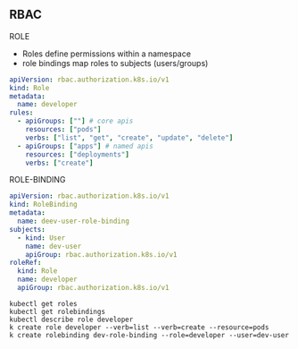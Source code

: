 ## RBAC
ROLE
* Roles define permissions within a namespace
* role bindings map roles to subjects (users/groups)

```yaml
apiVersion: rbac.authorization.k8s.io/v1
kind: Role
metadata:
  name: developer
rules:
  - apiGroups: [""] # core apis 
    resources: ["pods"]
    verbs: ["list", "get", "create", "update", "delete"]
  - apiGroups: ["apps"] # named apis 
    resources: ["deployments"]
    verbs: ["create"]
```
ROLE-BINDING
```yaml
apiVersion: rbac.authorization.k8s.io/v1
kind: RoleBinding
metadata: 
  name: deev-user-role-binding
subjects:
  - kind: User
    name: dev-user
    apiGroup: rbac.authorization.k8s.io/v1
roleRef:
  kind: Role
  name: developer
  apiGroup: rbac.authorization.k8s.io/v1
```
```shell
kubectl get roles
kubectl get rolebindings
kubectl describe role developer
k create role developer --verb=list --verb=create --resource=pods
k create rolebinding dev-role-binding --role=developer --user=dev-user
```